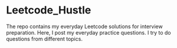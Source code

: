 # Leetcode_Hustle
The repo contains my everyday Leetcode solutions for interview preparation.
Here, I post my everyday practice questions. I try to do questions from different topics.
